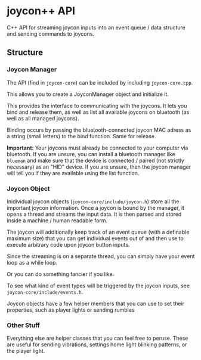 # joycon++ API

C++ API for streaming joycon inputs into an event queue / data structure and sending commands to joycons.

## Structure

### Joycon Manager

The API (find in `joycon-core`) can be included by including `joycon-core.cpp`.

This allows you to create a JoyconManager object and initialize it.

This provides the interface to communicating with the joycons. It lets you bind and release them, as well as list all available joycons on bluetooth (as well as all managed joycons).

Binding occurs by passing the bluetooth-connected joycon MAC adress as a string (small letters) to the bind function. Same for release.

**Important:** Your joycons must already be connected to your computer via bluetooth. If you are unsure, you can install a bluetooth manager like `blueman` and make sure that the device is connected / paired (not strictly necessary) as an "HID" device. If you are unsure, then the joycon manager will tell you if they are available using the list function.

### Joycon Object

Inidividual joycon objects (`joycon-core/include/joycon.h`) store all the important joycon information. Once a joycon is bound by the manager, it opens a thread and streams the input data. It is then parsed and stored inside a machine / human readable form.

The joycon will additionally keep track of an event queue (with a definable maximum size) that you can get individual events out of and then use to execute arbitrary code upon joycon button inputs.

Since the streaming is on a separate thread, you can simply have your event loop as a while loop.

Or you can do something fancier if you like.

To see what kind of event types will be triggered by the joycon inputs, see `joycon-core/include/events.h`.

Joycon objects have a few helper members that you can use to set their properties, such as player lights or sending rumbles

### Other Stuff

Everything else are helper classes that you can feel free to peruse. These are useful for sending vibrations, settings home light blinking patterns, or the player light.
